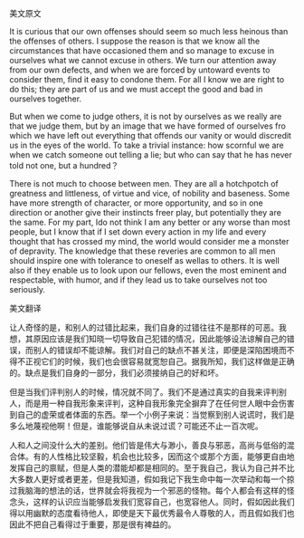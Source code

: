 美文原文

It is curious that our own offenses should seem so much less heinous than the offenses of others. I suppose the reason is that we know all the circumstances that have occasioned them and so manage to excuse in ourselves what we cannot excuse in others. We turn our attention away from our own defects, and when we are forced by untoward events to consider them, find it easy to condone them. For all I know we are right to do this; they are part of us and we must accept the good and bad in ourselves together.

But when we come to judge others, it is not by ourselves as we really are that we judge them, but by an image that we have formed of ourselves fro which we have left out everything that offends our vanity or would discredit us in the eyes of the world. To take a trivial instance: how scornful we are when we catch someone out telling a lie; but who can say that he has never told not one, but a hundred？

There is not much to choose between men. They are all a hotchpotch of greatness and littleness, of virtue and vice, of nobility and baseness. Some have more strength of character, or more opportunity, and so in one direction or another give their instincts freer play, but potentially they are the same. For my part, Ido not think I am any better or any worse than most people, but I know that if I set down every action in my life and every thought that has crossed my mind, the world would consider me a monster of depravity. The knowledge that these reveries are common to all men should inspire one with tolerance to oneself as wellas to others. It is well also if they enable us to look upon our fellows, even the most eminent and respectable, with humor, and if they lead us to take ourselves not too seriously.

美文翻译

让人奇怪的是，和别人的过错比起来，我们自身的过错往往不是那样的可恶。我想，其原因应该是我们知晓一切导致自己犯错的情况，因此能够设法谅解自己的错误，而别人的错误却不能谅解。我们对自己的缺点不甚关注，即便是深陷困境而不得不正视它们的时候，我们也会很容易就宽恕自己。据我所知，我们这样做是正确的。缺点是我们自身的一部分，我们必须接纳自己的好和坏。

但是当我们评判别人的时候，情况就不同了。我们不是通过真实的自我来评判别人，而是用一种自我形象来评判，这种自我形象完全摒弃了在任何世人眼中会伤害到自己的虚荣或者体面的东西。举一个小例子来说：当觉察到别人说谎时，我们是多么地蔑视他啊！但是，谁能够说自从未说过谎？可能还不止一百次呢。

人和人之间没什么大的差别。他们皆是伟大与渺小，善良与邪恶，高尚与低俗的混合体。有的人性格比较坚毅，机会也比较多，因而这个或那个方面，能够更自由地发挥自己的禀赋，但是人类的潜能却都是相同的。至于我自己，我认为自己并不比大多数人更好或者更差，但是我知道，假如我记下我生命中每一次举动和每一个掠过我脑海的想法的话，世界就会将我视为一个邪恶的怪物。每个人都会有这样的怪念头，这样的认识应当能够启发我们宽容自己，也宽容他人。同时，假如因此我们得以用幽默的态度看待他人，即使是天下最优秀最令人尊敬的人，而且假如我们也因此不把自己看得过于重要，那是很有裨益的。